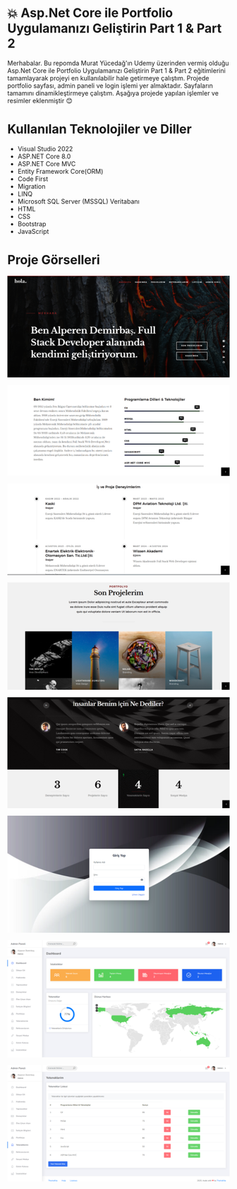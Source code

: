 # :boom: Asp.Net Core ile Portfolio Uygulamanızı Geliştirin Part 1 & Part 2

Merhabalar. Bu repomda Murat Yücedağ'ın Udemy üzerinden vermiş olduğu Asp.Net Core ile Portfolio Uygulamanızı Geliştirin Part 1 & Part 2 eğitimlerini tamamlayarak projeyi en kullanılabilir hale getirmeye çalıştım. Projede portfolio sayfası, admin paneli ve login işlemi yer almaktadır. Sayfaların tamamını dinamikleştirmeye çalıştım. Aşağıya projede yapılan işlemler ve resimler eklenmiştir :blush: 


# Kullanılan Teknolojiler ve Diller
* Visual Studio 2022
* ASP.NET Core 8.0
* ASP.NET Core MVC
* Entity Framework Core(ORM)
* Code First
* Migration
* LINQ
* Microsoft SQL Server (MSSQL) Veritabanı
* HTML
* CSS
* Bootstrap
* JavaScript

# Proje Görselleri

![portfolio giris](https://github.com/DemirbasAlperen/UdemyMyPortfolio/blob/master/portfolio%20giris.png)

![portfolio hakkımda](https://github.com/DemirbasAlperen/UdemyMyPortfolio/blob/master/portfolio%20hakk%C4%B1mda.png)

![portfolio deneyim](https://github.com/DemirbasAlperen/UdemyMyPortfolio/blob/master/portfolio%20deneyim.png)

![portfolio proje](https://github.com/DemirbasAlperen/UdemyMyPortfolio/blob/master/portfolio%20proje.png)

![portfolio görüsler](https://github.com/DemirbasAlperen/UdemyMyPortfolio/blob/master/portfolio%20g%C3%B6r%C3%BCsler.png)

![login](https://github.com/DemirbasAlperen/UdemyMyPortfolio/blob/master/login.png)

![admin dashboard](https://github.com/DemirbasAlperen/UdemyMyPortfolio/blob/master/admin%20dashboard.png)

![admin yetenek](https://github.com/DemirbasAlperen/UdemyMyPortfolio/blob/master/admin%20yetenek.png)




